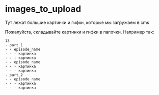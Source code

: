 # images_to_upload

Тут лежат большие картинки и гифки, которые мы загружаем в cms 

Пожалуйста, складывайте картинки и гифки в папочки. Например так:
```
13
- part_1
- - episode_name
- - - картинка
- - - картинка
- - episode_name
- - - картинка
- - - картинка
- part_2
- - episode_name
- - - картинка
- - - картинка
```
